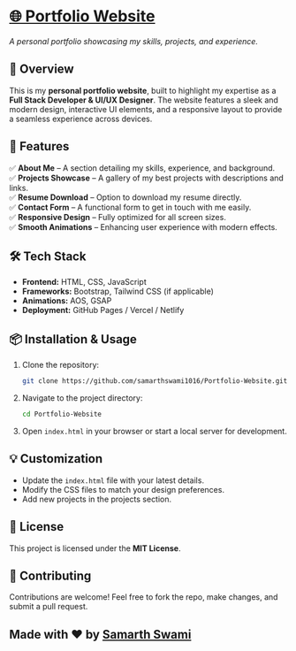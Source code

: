 # [🌐 Portfolio Website](https://portfolio-website-nine-kappa-29.vercel.app/)  
*A personal portfolio showcasing my skills, projects, and experience.*  

## **📌 Overview**  
This is my **personal portfolio website**, built to highlight my expertise as a **Full Stack Developer & UI/UX Designer**. The website features a sleek and modern design, interactive UI elements, and a responsive layout to provide a seamless experience across devices.  

## **🚀 Features**  
✅ **About Me** – A section detailing my skills, experience, and background.  
✅ **Projects Showcase** – A gallery of my best projects with descriptions and links.  
✅ **Resume Download** – Option to download my resume directly.  
✅ **Contact Form** – A functional form to get in touch with me easily.  
✅ **Responsive Design** – Fully optimized for all screen sizes.  
✅ **Smooth Animations** – Enhancing user experience with modern effects.  

## **🛠️ Tech Stack**  
- **Frontend:** HTML, CSS, JavaScript  
- **Frameworks:** Bootstrap, Tailwind CSS (if applicable)  
- **Animations:** AOS, GSAP  
- **Deployment:** GitHub Pages / Vercel / Netlify  

## **📦 Installation & Usage**  
1. Clone the repository:  
   ```sh
   git clone https://github.com/samarthswami1016/Portfolio-Website.git
   ```  
2. Navigate to the project directory:  
   ```sh
   cd Portfolio-Website
   ```  
3. Open `index.html` in your browser or start a local server for development.  

## **💡 Customization**  
- Update the `index.html` file with your latest details.  
- Modify the CSS files to match your design preferences.  
- Add new projects in the projects section.  

## **📜 License**  
This project is licensed under the **MIT License**.  

## **🤝 Contributing**  
Contributions are welcome! Feel free to fork the repo, make changes, and submit a pull request.  

## **Made with ❤️ by [Samarth Swami](https://github.com/samarthswami1016)**
